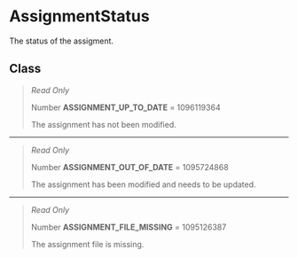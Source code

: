 # AssignmentStatus
The status of the assigment.

## Class
> *Read Only* 
> 
> Number **ASSIGNMENT_UP_TO_DATE** = 1096119364
> 
> The assignment has not been modified.
*** 
> *Read Only* 
> 
> Number **ASSIGNMENT_OUT_OF_DATE** = 1095724868
> 
> The assignment has been modified and needs to be updated.
*** 
> *Read Only* 
> 
> Number **ASSIGNMENT_FILE_MISSING** = 1095126387
> 
> The assignment file is missing.

